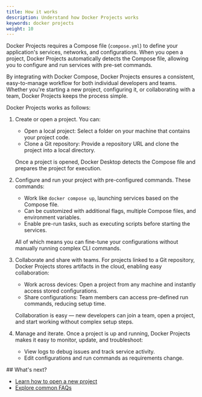```yaml
---
title: How it works
description: Understand how Docker Projects works 
keywords: docker projects
weight: 10
---
```


Docker Projects requires a Compose file (`compose.yml`) to define your application's services, networks, and configurations. When you open a project, Docker Projects automatically detects the Compose file, allowing you to configure and run services with pre-set commands. 

By integrating with Docker Compose, Docker Projects ensures a consistent, easy-to-manage workflow for both individual developers and teams. Whether you're starting a new project, configuring it, or collaborating with a team, Docker Projects keeps the process simple.

Docker Projects works as follows:

1. Create or open a project. You can:

   - Open a local project: Select a folder on your machine that contains your project code.
   - Clone a Git repository: Provide a repository URL and clone the project into a local directory.

   Once a project is opened, Docker Desktop detects the Compose file and prepares the project for execution.

2. Configure and run your project with pre-configured commands. These commands:

   - Work like `docker compose up`, launching services based on the Compose file.
   - Can be customized with additional flags, multiple Compose files, and environment variables.
   - Enable pre-run tasks, such as executing scripts before starting the services.

   All of which means you can fine-tune your configurations without manually running complex CLI commands.

3. Collaborate and share with teams. For projects linked to a Git repository, Docker Projects stores artifacts in the cloud, enabling easy collaboration:

   - Work across devices: Open a project from any machine and instantly access stored configurations.
   - Share configurations: Team members can access pre-defined run commands, reducing setup time.

   Collaboration is easy — new developers can join a team, open a project, and start working without complex setup steps.

4. Manage and iterate. Once a project is up and running, Docker Projects makes it easy to monitor, update, and troubleshoot:

   - View logs to debug issues and track service activity.
   - Edit configurations and run commands as requirements change.

## What's next?

 - [Learn how to open a new project](/manuals/projects/open.md)
 - [Explore common FAQs](/manuals/projects/faq.md)

